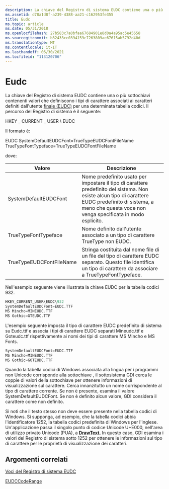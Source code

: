 ```yaml
---
description: La chiave del Registro di sistema EUDC contiene una o più sottochiavi contenenti valori che definiscono i tipi di carattere associati ai caratteri definiti dall'utente finale (EUDC) per una determinata tabella codici.
ms.assetid: d78a1d8f-a239-4388-aa21-c162953fe355
title: Eudc
ms.topic: article
ms.date: 05/31/2018
ms.openlocfilehash: 27b583c7a0bfaa67684901e8d0a4a95ac5e45658
ms.sourcegitcommit: b32433cc0394159c7263809ae67615ab5792d40d
ms.translationtype: MT
ms.contentlocale: it-IT
ms.lasthandoff: 06/30/2021
ms.locfileid: "113120706"
---
```

# <a name="eudc"></a>Eudc

La chiave del Registro di sistema EUDC contiene una o più sottochiavi contenenti valori che definiscono i tipi di carattere associati ai caratteri definiti dall'utente [finale (EUDC)](end-user-defined-characters.md) per una determinata tabella codici. Il percorso del Registro di sistema è il seguente:

HKEY \_ CURRENT \_ USER \\ EUDC

Il formato è:

EUDC SystemDefaultEUDCFont=TrueTypeEUDCFontFileName TrueTypeFontTypeface=TrueTypeEUDCFontFileName

dove:



| Valore                         | Descrizione                                                                                                                                         |
|--------------------------|------------------------------------------------------------------------------------------------------------------------------------------|
| SystemDefaultEUDCFont    | Nome predefinito usato per impostare il tipo di carattere predefinito del sistema. Non esiste alcun tipo di carattere EUDC predefinito di sistema, a meno che questa voce non venga specificata in modo esplicito.     |
| TrueTypeFontTypeface     | Nome definito dall'utente associato a un tipo di carattere TrueType non EUDC.                                                                              |
| TrueTypeEUDCFontFileName | Stringa costituita dal nome file di un file del tipo di carattere EUDC separato. Questo file identifica un tipo di carattere da associare a TrueTypeFontTypeface. |



 

Nell'esempio seguente viene illustrata la chiave EUDC per la tabella codici 932.


```C++
HKEY_CURRENT_USER\EUDC\932
SystemDefaultEUDCFont=EUDC.TTF
MS Mincho=MINEUDC.TTF
MS Gothic=GTEUDC.TTF
```



L'esempio seguente imposta il tipo di carattere EUDC predefinito di sistema su Eudc.ttf e associa i tipi di carattere EUDC separati Mineudc.ttf e Goteudc.ttf rispettivamente ai nomi dei tipi di carattere MS Mincho e MS Fonts.


```C++
SystemDefaultEUDCFont=EUDC.TTF
MS Mincho=MINEUDC.TTF
MS Gothic=GOTEUDC.TTF
```



Quando la tabella codici di Windows associata alla lingua per i programmi non Unicode corrisponde alla sottochiave , il sottosistema GDI cerca le coppie di valori della sottochiave per ottenere informazioni di visualizzazione sul carattere. Cerca innanzitutto un nome corrispondente al tipo di carattere corrente. Se non è presente, esamina il valore SystemDefaultEUDCFont. Se non è definito alcun valore, GDI considera il carattere come non definito.

Si noti che il testo stesso non deve essere presente nella tabella codici di Windows. Si supponga, ad esempio, che la tabella codici abbia l'identificatore 1252, la tabella codici predefinita di Windows per l'inglese. Un'applicazione passa il singolo punto di codice Unicode U+E000, nell'area di utilizzo privato Unicode (PUA), a [**DrawText.**](/windows/win32/api/winuser/nf-winuser-drawtext) In questo caso, GDI esamina i valori del Registro di sistema sotto 1252 per ottenere le informazioni sul tipo di carattere per le proprietà di visualizzazione dei caratteri.

## <a name="related-topics"></a>Argomenti correlati

<dl> <dt>

[Voci del Registro di sistema EUDC](eudc-registry-entries.md)
</dt> <dt>

[EUDCCodeRange](eudccoderange.md)
</dt> </dl>

 

 
